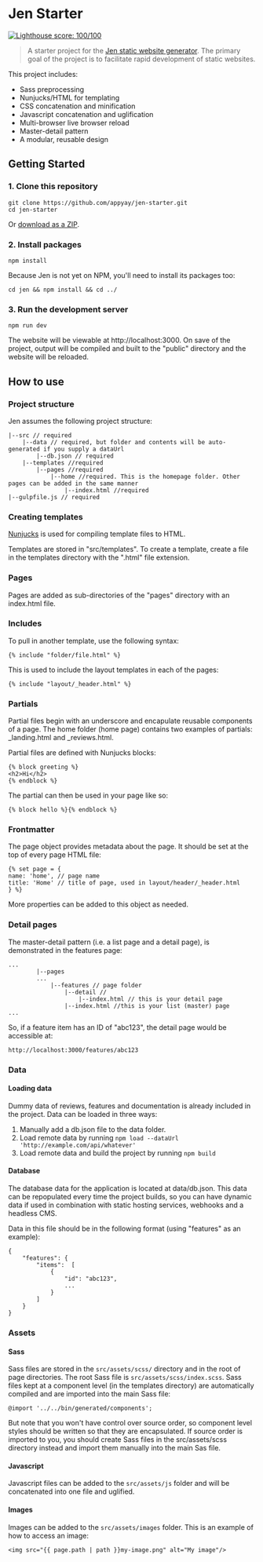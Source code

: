# Jen Starter
[![Lighthouse score: 100/100](https://lighthouse-badge.appspot.com/?score=100)](https://developers.google.com/speed/pagespeed/insights/?url=https%3A%2F%2Finspiring-sammet-8f8ba9.netlify.com&tab=desktop)

> A starter project for the [Jen static website generator](https://github.com/appyay/jen). The primary goal of the project is to facilitate rapid development of static websites.

This project includes:
* Sass preprocessing
* Nunjucks/HTML for templating
* CSS concatenation and minification
* Javascript concatenation and uglification
* Multi-browser live browser reload
* Master-detail pattern
* A modular, reusable design

## Getting Started
### 1. Clone this repository
```
git clone https://github.com/appyay/jen-starter.git
cd jen-starter
```
Or [download as a ZIP](https://github.com/appyay/jen-starter/archive/master.zip).

### 2. Install packages
```
npm install
```
Because Jen is not yet on NPM, you'll need to install its packages too:
```
cd jen && npm install && cd ../
```

### 3. Run the development server
```
npm run dev
```
The website will be viewable at http://localhost:3000. On save of the project, output will be compiled and built to the "public" directory and the website will be reloaded.

## How to use
### Project structure
Jen assumes the following project structure:
````
|--src // required
    |--data // required, but folder and contents will be auto-generated if you supply a dataUrl
        |--db.json // required
    |--templates //required
        |--pages //required
            |--home //required. This is the homepage folder. Other pages can be added in the same manner
                |--index.html //required
|--gulpfile.js // required
````

### Creating templates
[Nunjucks](https://mozilla.github.io/nunjucks/) is used for compiling template files to HTML.

Templates are stored in "src/templates". To create a template, create a file in the templates directory with the ".html" file extension. 

### Pages
Pages are added as sub-directories of the "pages" directory with an index.html file.

### Includes
To pull in another template, use the following syntax:

```
{% include "folder/file.html" %}
```
This is used to include the layout templates in each of the pages:
````
{% include "layout/_header.html" %}
````

### Partials
Partial files begin with an underscore and encapulate reusable components of a page. The home folder (home page) contains two examples of partials: _landing.html and _reviews.html.

Partial files are defined with Nunjucks blocks:
````
{% block greeting %} 
<h2>Hi</h2>
{% endblock %}
````
The partial can then be used in your page like so:
````
{% block hello %}{% endblock %}
````

### Frontmatter
The page object provides metadata about the page. It should be set at the top of every page HTML file:
````
{% set page = { 
name: 'home', // page name
title: 'Home' // title of page, used in layout/header/_header.html
} %}
````
More properties can be added to this object as needed. 

### Detail pages
The master-detail pattern (i.e. a list page and a detail page), is demonstrated in the features page:
````
...
        |--pages
        ...
            |--features // page folder
                |--detail //
                    |--index.html // this is your detail page
                |--index.html //this is your list (master) page
...
````
So, if a feature item has an ID of "abc123", the detail page would be accessible at:
````
http://localhost:3000/features/abc123
````

### Data
#### Loading data
Dummy data of reviews, features and documentation is already included in the project. Data can be loaded in three ways:
1. Manually add a db.json file to the data folder.
2. Load remote data by running ````npm load --dataUrl 'http://example.com/api/whatever'````
3. Load remote data and build the project by running ````npm build````

#### Database
The database data for the application is located at data/db.json. This data can be repopulated every time the project builds, so you can have dynamic data if used in combination with static hosting services, webhooks and a headless CMS.

Data in this file should be in the following format (using "features" as an example):
````
{
    "features": {
        "items":  [
            {
                "id": "abc123",
                ...
            }
        ]
    }
}
````

### Assets
#### Sass
Sass files are stored in the ````src/assets/scss/```` directory and in the root of page directories. The root Sass file is ````src/assets/scss/index.scss````.
Sass files kept at a component level (in the templates directory) are automatically compiled and are imported into the main Sass file:
````
@import '../../bin/generated/components';
````
But note that you won't have control over source order, so component level styles should be written so that they are encapsulated. If source order is imported to you, you should create Sass files in the src/assets/scss directory instead and import them manually into the main Sas file.


#### Javascript
Javascript files can be added to the ````src/assets/js```` folder and will be concatenated into one file and uglified.

#### Images
Images can be added to the ````src/assets/images```` folder. This is an example of how to access an image:
````
<img src="{{ page.path | path }}my-image.png" alt="My image"/>
````